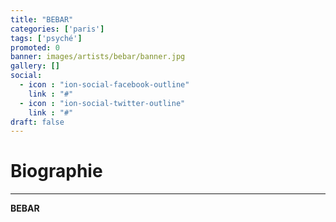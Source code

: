```yaml
---
title: "BEBAR"
categories: ['paris']
tags: ['psyché']
promoted: 0
banner: images/artists/bebar/banner.jpg
gallery: []
social:
  - icon : "ion-social-facebook-outline"
    link : "#"
  - icon : "ion-social-twitter-outline"
    link : "#"
draft: false
---
```


# Biographie
---

**BEBAR**
